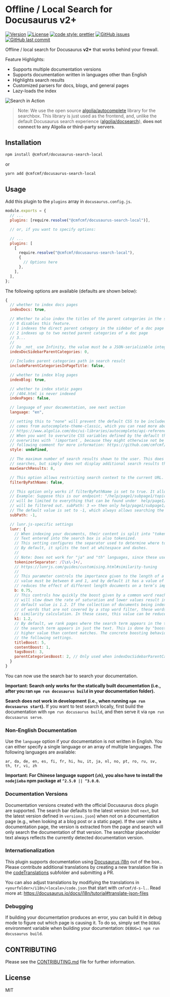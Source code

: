# Offline / Local Search for Docusaurus v2+

[![Version](https://img.shields.io/npm/v/@cmfcmf/docusaurus-search-local?style=flat-square)](https://www.npmjs.com/package/@cmfcmf/docusaurus-search-local)
[![License](https://img.shields.io/npm/l/@cmfcmf/docusaurus-search-local?style=flat-square)](https://github.com/cmfcmf/docusaurus-search-local/blob/main/LICENSE)
[![code style: prettier](https://img.shields.io/badge/code_style-prettier-ff69b4.svg?style=flat-square)](https://github.com/prettier/prettier)
[![GitHub issues](https://img.shields.io/github/issues/cmfcmf/docusaurus-search-local?style=flat-square)](https://github.com/cmfcmf/docusaurus-search-local/issues)
[![GitHub last commit](https://img.shields.io/github/last-commit/cmfcmf/docusaurus-search-local?style=flat-square)](https://github.com/cmfcmf/docusaurus-search-local/commits)

Offline / local search for Docusaurus **v2+** that works behind your firewall.

Feature Highlights:

- Supports multiple documentation versions
- Supports documentation written in languages other than English
- Highlights search results
- Customized parsers for docs, blogs, and general pages
- Lazy-loads the index

![Search in Action](docs/preview.gif)

> Note: We use the open source [algolia/autocomplete](https://github.com/algolia/autocomplete) library for the searchbox.
> This library is just used as the frontend, and,
> unlike the default Docusaurus search experience ([algolia/docsearch](https://docsearch.algolia.com/)),
> **does not connect to any Algolia or third-party servers**.

## Installation

```bash
npm install @cmfcmf/docusaurus-search-local
```

or

```bash
yarn add @cmfcmf/docusaurus-search-local
```

## Usage

Add this plugin to the `plugins` array in `docusaurus.config.js`.

```js
module.exports = {
  // ...
  plugins: [require.resolve("@cmfcmf/docusaurus-search-local")],

  // or, if you want to specify options:

  // ...
  plugins: [
    [
      require.resolve("@cmfcmf/docusaurus-search-local"),
      {
        // Options here
      },
    ],
  ],
};
```

The following options are available (defaults are shown below):

```js
{
  // whether to index docs pages
  indexDocs: true,

  // Whether to also index the titles of the parent categories in the sidebar of a doc page.
  // 0 disables this feature.
  // 1 indexes the direct parent category in the sidebar of a doc page
  // 2 indexes up to two nested parent categories of a doc page
  // 3...
  //
  // Do _not_ use Infinity, the value must be a JSON-serializable integer.
  indexDocSidebarParentCategories: 0,

  // Includes parent categories path in search result
  includeParentCategoriesInPageTitle: false,

  // whether to index blog pages
  indexBlog: true,

  // whether to index static pages
  // /404.html is never indexed
  indexPages: false,

  // language of your documentation, see next section
  language: "en",

  // setting this to "none" will prevent the default CSS to be included. The default CSS
  // comes from autocomplete-theme-classic, which you can read more about here:
  // https://www.algolia.com/doc/ui-libraries/autocomplete/api-reference/autocomplete-theme-classic/
  // When you want to overwrite CSS variables defined by the default theme, make sure to suffix your
  // overwrites with `!important`, because they might otherwise not be applied as expected. See the
  // following comment for more information: https://github.com/cmfcmf/docusaurus-search-local/issues/107#issuecomment-1119831938.
  style: undefined,

  // The maximum number of search results shown to the user. This does _not_ affect performance of
  // searches, but simply does not display additional search results that have been found.
  maxSearchResults: 8,

  // This option allows restricting search context to the current URL.
  filterByPathName: false,

  // This option only works if filterByPathName is set to true. It allows further filtering of the search context.
  // Example: Suppose this is our endpoint: "/help/page1/subpage1/topic". If I set subPath: 2, then the search context
  // will be limited to everything that can be found under	help/page1/*. Anything that's under /help/page3 or similar
  // will be filtered out. subPath: 3 => then only help/page1/subpage1/* not help/page1/subpage2/*, etc.
  // The default value is set to -1, which always allows searching the current page only as search context.
  subPath: -1,

  // lunr.js-specific settings
  lunr: {
    // When indexing your documents, their content is split into "tokens".
    // Text entered into the search box is also tokenized.
    // This setting configures the separator used to determine where to split the text into tokens.
    // By default, it splits the text at whitespace and dashes.
    //
    // Note: Does not work for "ja" and "th" languages, since these use a different tokenizer.
    tokenizerSeparator: /[\s\-]+/,
    // https://lunrjs.com/guides/customising.html#similarity-tuning
    //
    // This parameter controls the importance given to the length of a document and its fields. This
    // value must be between 0 and 1, and by default it has a value of 0.75. Reducing this value
    // reduces the effect of different length documents on a term’s importance to that document.
    b: 0.75,
    // This controls how quickly the boost given by a common word reaches saturation. Increasing it
    // will slow down the rate of saturation and lower values result in quicker saturation. The
    // default value is 1.2. If the collection of documents being indexed have high occurrences
    // of words that are not covered by a stop word filter, these words can quickly dominate any
    // similarity calculation. In these cases, this value can be reduced to get more balanced results.
    k1: 1.2,
    // By default, we rank pages where the search term appears in the title higher than pages where
    // the search term appears in just the text. This is done by "boosting" title matches with a
    // higher value than content matches. The concrete boosting behavior can be controlled by changing
    // the following settings.
    titleBoost: 5,
    contentBoost: 1,
    tagsBoost: 3,
    parentCategoriesBoost: 2, // Only used when indexDocSidebarParentCategories > 0
  }
}
```

You can now use the search bar to search your documentation.

**Important: Search only works for the statically built documentation (i.e., after you ran `npm run docusaurus build` in your documentation folder).**

**Search does **not** work in development (i.e., when running `npm run docusaurus start`).**
If you want to test search locally, first build the documentation with `npm run docusaurus build`, and then serve it via `npm run docusaurus serve`.

### Non-English Documentation

Use the `language` option if your documentation is not written in English. You can either specify a single language or an array of multiple languages.
The following languages are available:

    ar, da, de, en, es, fi, fr, hi, hu, it, ja, nl, no, pt, ro, ru, sv, th, tr, vi, zh

**Important: For Chinese language support (`zh`), you also have to install the `nodejieba` npm package at `^2.5.0 || ^3.0.0`.**

### Documentation Versions

Documentation versions created with the official Docusaurus docs plugin are supported.
The search bar defaults to the latest version (not `next`, but the latest version defined in `versions.json`) when not on a documentation page (e.g., when looking at a blog post or a static page).
If the user visits a documentation page, the version is extracted from the page and search will only search the documentation of that version.
The searchbar placeholder text always reflects the currently detected documentation version.

### Internationalization

This plugin supports documentation using [Docusaurus i18n](https://docusaurus.io/docs/i18n/introduction) out of the box..
Please contribute additional translations by creating a new translation file in the [codeTranslations](packages/docusaurus-search-local/codeTranslations) subfolder and submitting a PR.

You can also adjust translations by modifiying the translations in `<yourfolder>/i18n/<locale>/code.json` that start with `cmfcmf/d-s-l.`.
Read more at: https://docusaurus.io/docs/i18n/tutorial#translate-json-files

### Debugging

If building your documentation produces an error, you can build it in debug mode to figure out
which page is causing it. To do so, simply set the `DEBUG` environment variable when building
your documentation: `DEBUG=1 npm run docusaurus build`.

## CONTRIBUTING

Please see the [CONTRIBUTING.md](CONTRIBUTING.md) file for further information.

## License

MIT
